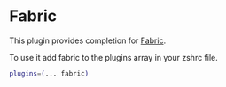 # Fabric

This plugin provides completion for [Fabric](https://www.fabfile.org/).

To use it add fabric to the plugins array in your zshrc file.

```bash
plugins=(... fabric)
```

